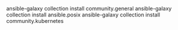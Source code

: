 ansible-galaxy collection install community.general
ansible-galaxy collection install ansible.posix
ansible-galaxy collection install community.kubernetes

